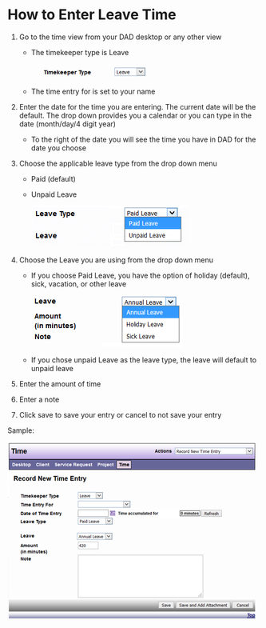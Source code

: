 # How to Enter Leave Time

1.	Go to the time view from your DAD desktop or any other view

    *	The timekeeper type is Leave 

        ![Entering leave](images/entering-leave-1.png)
 
    *	The time entry for is set to your name 

2.	Enter the date for the time you are entering. The current date will be the default. The drop down provides you a calendar or you can type in the date (month/day/4 digit year)

    *	To the right of the date you will see the time you have in DAD for the date you choose 

3.	Choose the applicable leave type from the drop down menu 

    *	Paid (default) 

    *	Unpaid Leave

        ![Entering leave](images/entering-leave-2.png)
 
4.	Choose the Leave you are using from the drop down menu 

    *	If you choose Paid Leave, you have the option of holiday (default), sick, vacation, or other leave 

        ![Entering leave](images/entering-leave-3.png)
 
    *	If you chose unpaid Leave as the leave type, the leave will default to unpaid leave 

5.	Enter the amount of time 

6.	Enter a note 

7.	Click save to save your entry or cancel to not save your entry 

Sample: 

![Entering leave](images/entering-leave-4.png)